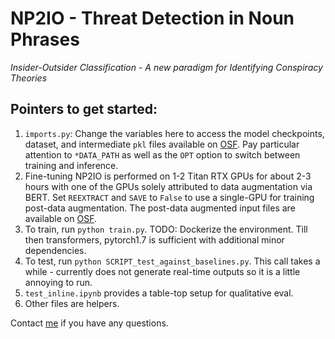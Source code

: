 # NP2IO - Threat Detection in Noun Phrases 
*Insider-Outsider Classification - A new paradigm for Identifying Conspiracy Theories*

## Pointers to get started:
1. `imports.py`: Change the variables here to access the model checkpoints, dataset, and intermediate `pkl` files available on [OSF](https://osf.io/hgnm7/). Pay particular attention to `*DATA_PATH` as well as the `OPT` option to switch between training and inference.
2. Fine-tuning NP2IO is performed on 1-2 Titan RTX GPUs for about 2-3 hours with one of the GPUs solely attributed to data augmentation via BERT. Set `REEXTRACT` and `SAVE` to `False` to use a single-GPU for training post-data augmentation. The post-data augmented input files are available on [OSF](https://osf.io/hgnm7/).
3. To train, run `python train.py`. TODO: Dockerize the environment. Till then transformers, pytorch1.7 is sufficient with additional minor dependencies.
4. To test, run `python SCRIPT_test_against_baselines.py`. This call takes a while - currently does not generate real-time outputs so it is a little annoying to run.
5. `test_inline.ipynb` provides a table-top setup for qualitative eval.
6. Other files are helpers.

Contact [me](pholur@g.ucla.edu) if you have any questions.
